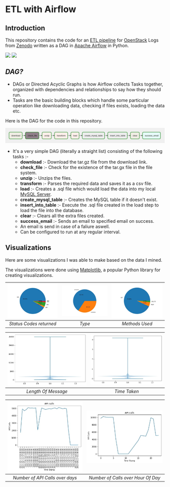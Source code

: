 # ETL with Airflow

## Introduction

This repository contains the code for an [ETL pipeline](https://www.snowflake.com/guides/etl-pipeline) for [OpenStack](https://www.openstack.org/) Logs from [Zenodo](https://zenodo.org/record/3227177) written as a DAG in [Apache Airflow](https://airflow.apache.org/) in Python.

![](https://img.shields.io/badge/mysql-8.0.27-brightgreen)
![](https://img.shields.io/badge/airflow-2.2.0-yellow)

## *DAG?*
* DAGs or Directed Acyclic Graphs is how Airflow collects Tasks together, organized with dependencies and relationships to say how they should run.
* Tasks are the basic building blocks which handle some particular operation like downloading data, checking if files exists, loading the data etc.

Here is the DAG for the code in this repository.

![](https://github.com/DebangshuB/ETL-with-Airflow/blob/main/Images/DAG.jpg)

* It's a very simple DAG (literally a straight list) consisting of the following tasks :-
  * __download__ :- Download the tar.gz file from the download link.
  * __check_file__ :- Check for the existence of the tar.gx file in the file system.
  * __unzip__ :- Unzips the files.
  * __transform__ :- Parses the required data and saves it as a csv file.
  * __load__ :- Creates a .sql file which would load the data into my local [MySQL Server](https://www.mysql.com/).
  * __create_mysql_table__ :- Creates the MySQL table if it doesn't exist.
  * __insert_into_table__ :- Execute the .sql file created in the load step to load the file into the database.
  * __clear__ :- Clears all the extra files created.
  * __success_email__ :- Sends an email to specified email on success.
  * An email is send in case of a faliure aswell.
  * Can be configured to run at any regular interval.

##  Visualizations
Here are some visualizations I was able to make based on the data I mined.

The visualizations were done using [Matplotlib](https://matplotlib.org/), a popular Python library for creating visualizations.

| ![](https://github.com/DebangshuB/ETL-with-Airflow/blob/main/Images/statuscode.jpg) | ![](https://github.com/DebangshuB/ETL-with-Airflow/blob/main/Images/type.jpg) | ![](https://github.com/DebangshuB/ETL-with-Airflow/blob/main/Images/methods.jpg) |
|:--:| :--: | :--: |
| *Status Codes returned* | *Type* | *Methods Used* |


| ![](https://github.com/DebangshuB/ETL-with-Airflow/blob/main/Images/length.jpg) | ![](https://github.com/DebangshuB/ETL-with-Airflow/blob/main/Images/time_taken.jpg)| 
|:--:| :--: |
| *Length Of Message* | *Time Taken* | 

| ![](https://github.com/DebangshuB/ETL-with-Airflow/blob/main/Images/apicalloverdays.jpg) | ![](https://github.com/DebangshuB/ETL-with-Airflow/blob/main/Images/sumcalls.jpg)| 
|:--:| :--: |
| *Number of API Calls over days* | *Number of Calls over Hour Of Day* |
